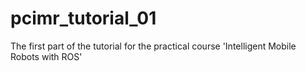 # pcimr_tutorial_01
The first part of the tutorial for the practical course 'Intelligent Mobile Robots with ROS'

